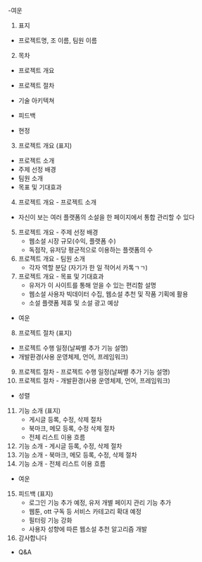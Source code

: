-여운
1. 표지
 - 프로젝트명, 조 이름, 팀원 이름
2. 목차
- 프로젝트 개요
- 프로젝트 절차
- 기술 아키텍쳐
- 피드백

- 현정
3. 프로젝트 개요 (표지)
- 프로젝트 소개
- 주제 선정 배경
- 팀원 소개
- 목표 및 기대효과
4. 프로젝트 개요 - 프로젝트 소개
- 자신이 보는 여러 플랫폼의 소설을 한 페이지에서 통합 관리할 수 있다
5. 프로젝트 개요 - 주제 선정 배경
    - 웹소설 시장 규모(수익, 플랫폼 수)
    - 독점작, 유저당 평균적으로 이용하는 플랫폼의 수
6. 프로젝트 개요 - 팀원 소개
    - 각자 역할 분담 (자기가 한 일 적어서 카톡ㄱㄱ)
7. 프로젝트 개요 - 목표 및 기대효과
   + 유저가 이 사이트를 통해 얻을 수 있는 편리함 설명
   + 웹소설 사용자 빅데이터 수집, 웹소설 추천 및 작품 기획에 활용
   + 소설 플랫폼 제휴 및 소설 광고 예상

- 여운
8. 프로젝트 절차 (표지)
- 프로젝트 수행 일정(날짜별 추가 기능 설명)
- 개발환경(사용 운영체제, 언어, 프레임워크)
9. 프로젝트 절차 - 프로젝트 수행 일정(날짜별 추가 기능 설명)
10. 프로젝트 절차 - 개발환경(사용 운영체제, 언어, 프레임워크)

- 성렬
11. 기능 소개 (표지)
    + 게시글 등록, 수정, 삭제 절차
    + 북마크, 메모 등록, 수정 삭제 절차
    + 전체 리스트 이용 흐름
12. 기능 소개 - 게시글 등록, 수정, 삭제 절차
13. 기능 소개 - 북마크, 메모 등록, 수정, 삭제 절차
14. 기능 소개 - 전체 리스트 이용 흐름

- 여운
15. 피드백 (표지)
    + 로그인 기능 추가 예정, 유저 개별 페이지 관리 기능 추가
    + 웹툰, ott 구독 등 서비스 카테고리 확대 예정
    + 필터링 기능 강화
    + 사용자 성향에 따른 웹소설 추천 알고리즘 개발
16. 감사합니다
- Q&A